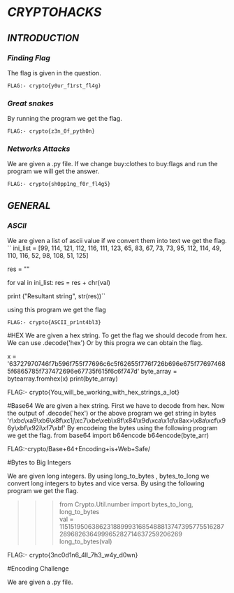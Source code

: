 # ***CRYPTOHACKS***

## ***INTRODUCTION***

### *Finding Flag*

The flag is given in the question.

```FLAG:- crypto{y0ur_f1rst_fl4g)```

### *Great snakes*

By running the program we get the flag.

```FLAG:- crypto{z3n_0f_pyth0n}```

### *Networks Attacks*

We are given a .py file.
If we change buy:clothes to buy:flags and run the program we will get the answer.

```FLAG:- crypto{sh0pp1ng_f0r_fl4g5}```

## ***GENERAL***

### *ASCII*

We are given a list of ascii value if we convert them into text we get the flag.
``
ini_list = [99, 114, 121, 112, 116, 111, 123, 65, 83, 67, 73, 73, 95, 112, 114, 49, 110, 116, 52, 98, 108, 51, 125]  

res = "" 

for val in ini_list: 
    res = res + chr(val) 

print ("Resultant string", str(res))``

using this program we get the flag

```FLAG:- crypto{ASCII_pr1nt4bl3}```

#HEX
We are given a hex string. To get the flag we should decode from hex. We can use .decode('hex')
Or by this progra we can obtain the flag.

x = '63727970746f7b596f755f77696c6c5f62655f776f726b696e675f776974685f6865785f737472696e67735f615f6c6f747d'
byte_array = bytearray.fromhex(x)
print(byte_array)

FLAG:- crypto{You_will_be_working_with_hex_strings_a_lot}

#Base64
We are given a hex string. First we have to decode from hex.
Now the output of .decode('hex') or the above program we get string in bytes
'r\xbc\xa9\xb6\x8f\xc1j\xc7\xbe\xeb\x8f\x84\x9d\xca\x1d\x8ax>\x8a\xcf\x96y\xbf\x92i\xf7\xbf'
By encodeing the bytes using the following program we get the flag.
from base64 import b64encode
b64encode(byte_arr)

FLAG:-crypto/Base+64+Encoding+is+Web+Safe/

#Bytes to Big Integers

We are given long integers.
By using long_to_bytes , bytes_to_long we convert long integers to bytes and vice versa.
By using the following program we get the flag.

>>> from Crypto.Util.number import bytes_to_long, long_to_bytes    
>>> val = 11515195063862318899931685488813747395775516287289682636499965282714637259206269
>>> long_to_bytes(val) 

FLAG:- crypto{3nc0d1n6_4ll_7h3_w4y_d0wn}

#Encoding Challenge

We are given a .py file. 

